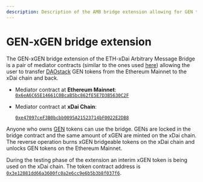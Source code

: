 ```yaml
---
description: Description of the AMB bridge extension allowing for GEN token transfer
---
```


# GEN-xGEN bridge extension

The GEN-xGEN bridge extension of the ETH-xDai Arbitrary Message Bridge is a pair of mediator contracts \(similar to the ones used [here](https://docs.tokenbridge.net/amb-bridge/erc677-to-erc677-bridge-on-top-of-amb)\) allowing the user to transfer [DAOstack](https://daostack.io/) GEN tokens from the Ethereum Mainnet to the xDai chain and back.

* Mediator contract at **Ethereum Mainnet**: [`0x6eA6C65E14661C0BcaB5bc862fE5E7D3B5630C2F`](https://etherscan.io/address/0x6eA6C65E14661C0BcaB5bc862fE5E7D3B5630C2F)
* Mediator contract at **xDai Chain**:

  [`0xe47097ceF3B0bcbb0095A21523714bF0022E2DB8`](https://blockscout.com/xdai/mainnet/address/0xe47097ceF3B0bcbb0095A21523714bF0022E2DB8/transactions)

Anyone who owns [GEN](https://etherscan.io/token/0x543ff227f64aa17ea132bf9886cab5db55dcaddf) tokens can use the bridge. GENs are locked in the bridge contract and the same amount of xGEN are minted on the xDai chain. The reverse operation burns xGEN bridgeable tokens on the xDai chain and unlocks GEN tokens on the Ethereum Mainnet.

During the testing phase of the extension an interim xGEN token is being used on the xDai chain. The token contract address is [`0x3e12081dd66a3600fc0a2e6cc9e6b5b3b8f037f6`](https://blockscout.com/xdai/mainnet/tokens/0x3e12081dd66a3600fc0a2e6cc9e6b5b3b8f037f6/token-transfers).

